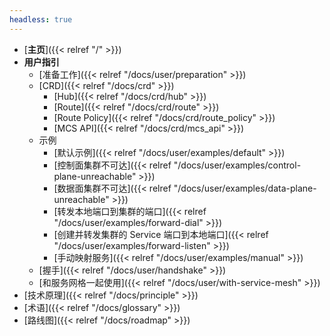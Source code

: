 ```yaml
---
headless: true
---
```


- [**主页**]({{< relref "/" >}})
- **用户指引**
  - [准备工作]({{< relref "/docs/user/preparation" >}})
  - [CRD]({{< relref "/docs/crd" >}})
    - [Hub]({{< relref "/docs/crd/hub" >}})
    - [Route]({{< relref "/docs/crd/route" >}})
    - [Route Policy]({{< relref "/docs/crd/route_policy" >}})
    - [MCS API]({{< relref "/docs/crd/mcs_api" >}})
  - 示例
    - [默认示例]({{< relref "/docs/user/examples/default" >}})
    - [控制面集群不可达]({{< relref "/docs/user/examples/control-plane-unreachable" >}})
    - [数据面集群不可达]({{< relref "/docs/user/examples/data-plane-unreachable" >}})
    - [转发本地端口到集群的端口]({{< relref "/docs/user/examples/forward-dial" >}})
    - [创建并转发集群的 Service 端口到本地端口]({{< relref "/docs/user/examples/forward-listen" >}})
    - [手动映射服务]({{< relref "/docs/user/examples/manual" >}})
  - [握手]({{< relref "/docs/user/handshake" >}})
  - [和服务网格一起使用]({{< relref "/docs/user/with-service-mesh" >}})
- [技术原理]({{< relref "/docs/principle" >}})
- [术语]({{< relref "/docs/glossary" >}})
- [路线图]({{< relref "/docs/roadmap" >}})
